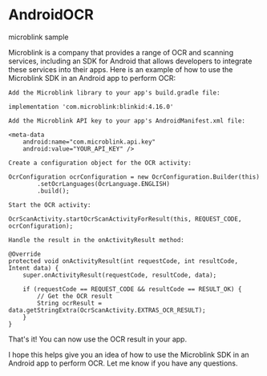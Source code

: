 # AndroidOCR
microblink sample

Microblink is a company that provides a range of OCR and scanning services, including an SDK for Android that allows developers to integrate these services into their apps. Here is an example of how to use the Microblink SDK in an Android app to perform OCR:

    Add the Microblink library to your app's build.gradle file:
```
implementation 'com.microblink:blinkid:4.16.0'
```
    Add the Microblink API key to your app's AndroidManifest.xml file:
```
<meta-data
    android:name="com.microblink.api.key"
    android:value="YOUR_API_KEY" />
```
    Create a configuration object for the OCR activity:
```
OcrConfiguration ocrConfiguration = new OcrConfiguration.Builder(this)
        .setOcrLanguages(OcrLanguage.ENGLISH)
        .build();
```
    Start the OCR activity:
```
OcrScanActivity.startOcrScanActivityForResult(this, REQUEST_CODE, ocrConfiguration);
```
    Handle the result in the onActivityResult method:
```
@Override
protected void onActivityResult(int requestCode, int resultCode, Intent data) {
    super.onActivityResult(requestCode, resultCode, data);

    if (requestCode == REQUEST_CODE && resultCode == RESULT_OK) {
        // Get the OCR result
        String ocrResult = data.getStringExtra(OcrScanActivity.EXTRAS_OCR_RESULT);
    }
}
```
That's it! You can now use the OCR result in your app.

I hope this helps give you an idea of how to use the Microblink SDK in an Android app to perform OCR. Let me know if you have any questions.
